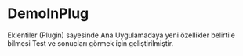 # DemoInPlug
Eklentiler (Plugin) sayesinde Ana Uygulamadaya yeni özellikler belirtile bilmesi Test ve sonucları görmek için geliştirilmiştir.
